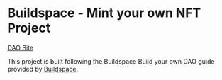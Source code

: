 # Buildspace - Mint your own NFT Project

[DAO Site](https://buildspace-dao.web.app/)

This project is built following the Buildspace Build your own DAO guide provided by [Buildspace](https://buildspace.so/).
